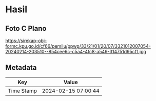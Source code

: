 # Hasil

## Foto C Plano

https://sirekap-obj-formc.kpu.go.id/cf66/pemilu/ppwp/33/21/01/20/07/3321012007054-20240214-203510--854cee6c-c5a4-4fc8-a549-314751d95cf1.jpg


## Metadata

| Key        | Value               |
| ---------- | ------------------- |
| Time Stamp | 2024-02-15 07:00:44 |



